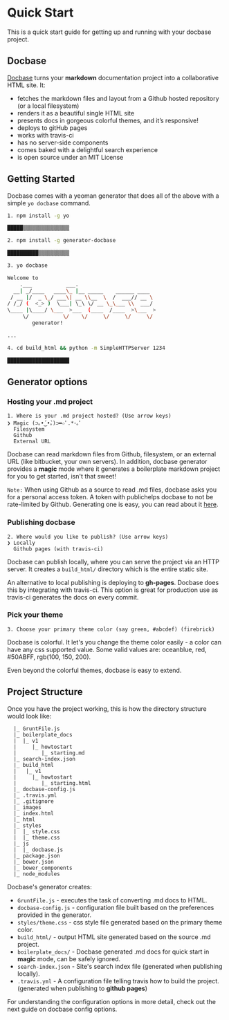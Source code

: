 # Quick Start

This is a quick start guide for getting up and running with your docbase project.

## Docbase

[Docbase](https://github.com/appbaseio/Docbase) turns your **markdown** documentation project into a collaborative HTML site. It:

* fetches the markdown files and layout from a Github hosted repository (or a local filesystem)
* renders it as a beautiful single HTML site
* presents docs in gorgeous colorful themes, and it’s responsive!
* deploys to gitHub pages
* works with travis-ci
* has no server-side components
* comes baked with a delightful search experience
* is open source under an MIT License

## Getting Started

Docbase comes with a yeoman generator that does all of the above with a simple ``yo docbase`` command.

```bash
1. npm install -g yo

█████▒▒▒▒▒▒▒▒▒▒▒▒▒▒▒

2. npm install -g generator-docbase

██████████▒▒▒▒▒▒▒▒▒▒

3. yo docbase

Welcome to
    .___           ___.
  __| _/____   ____\_ |__ _____    ______ ____
 / __ |/  _ \_/ ___\| __ \\__  \  /  ___// __ \
/ /_/ (  <_> )  \___| \_\ \/ __ \_\___ \\  ___/
\____ |\____/ \___  >___  (____  /____  >\___  >
     \/           \/    \/     \/     \/     \/
        generator!

...

4. cd build_html && python -m SimpleHTTPServer 1234

████████████████████
```

## Generator options

### Hosting your .md project

```
1. Where is your .md project hosted? (Use arrow keys)
❯ Magic (⊃｡•́‿•̀｡)⊃━☆ﾟ.*･｡ﾟ
  Filesystem
  Github
  External URL
```

Docbase can read markdown files from Github, filesystem, or an external URL (like bitbucket, your own servers). In addition, docbase generator provides a **magic** mode where it generates a boilerplate markdown project for you to get started, isn't that sweet!

``Note:`` When using Github as a source to read .md files, docbase asks you for a personal access token. A token with publichelps docbase to not be rate-limited by Github. Generating one is easy, you can read about it [here](https://github.com/blog/1509-personal-api-tokens).

### Publishing docbase

```
2. Where would you like to publish? (Use arrow keys)
❯ Locally
  Github pages (with travis-ci)
```

Docbase can publish locally, where you can serve the project via an HTTP server. It creates a ``build_html/`` directory which is the entire static site.

An alternative to local publishing is deploying to **gh-pages**. Docbase does this by integrating with travis-ci. This option is great for production use as travis-ci generates the docs on every commit.

### Pick your theme

```
3. Choose your primary theme color (say green, #abcdef) (firebrick)

```

Docbase is colorful. It let's you change the theme color easily - a color can have any css supported value. Some valid values are: oceanblue, red, #50ABFF, rgb(100, 150, 200).

Even beyond the colorful themes, docbase is easy to extend.


## Project Structure

Once you have the project working, this is how the directory structure would look like:

```
  |_ GruntFile.js
  |_ boilerplate_docs
  |  |_ v1
  |     |_ howtostart
  |        |_ starting.md
  |_ search-index.json
  |_ build_html
  |	  |_ v1
  |     |_ howtostart
  |        |_ starting.html
  |_ docbase-config.js
  |_ .travis.yml
  |_ .gitignore
  |_ images
  |_ index.html
  |_ html
  |_ styles
  |  |_ style.css
  |  |_ theme.css
  |_ js
  |  |_ docbase.js
  |_ package.json
  |_ bower.json
  |_ bower_components
  |_ node_modules
```

Docbase's generator creates:

* ``GruntFile.js`` - executes the task of converting .md docs to HTML.
* ``docbase-config.js`` - configuration file built based on the preferences provided in the generator.
* ``styles/theme.css`` - css style file generated based on the primary theme color.
* ``build_html/`` - output HTML site generated based on the source .md project.
* ``boilerplate_docs/`` - Docbase generated .md docs for quick start in **magic** mode, can be safely ignored.
* ``search-index.json`` - Site's search index file (generated when publishing locally).
* ``.travis.yml`` - A configuration file telling travis how to build the project. (generated when publishing to **github pages**)

For understanding the configuration options in more detail, check out the next guide on docbase config options.
